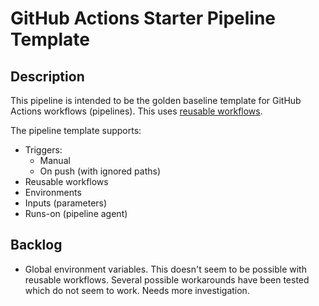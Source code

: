 # GitHub Actions Starter Pipeline Template

## Description

This pipeline is intended to be the golden baseline template for GitHub Actions workflows (pipelines). This uses [reusable workflows](https://docs.github.com/en/actions/using-workflows/reusing-workflows).

The pipeline template supports:

* Triggers:
  * Manual
  * On push (with ignored paths)
* Reusable workflows
* Environments
* Inputs (parameters)
* Runs-on (pipeline agent)

## Backlog

- Global environment variables. This doesn't seem to be possible with reusable workflows. Several possible workarounds have been tested which do not seem to work. Needs more investigation. 
